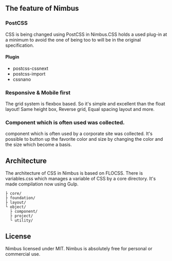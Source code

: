 ## The feature of Nimbus
### PostCSS

CSS is being changed using PostCSS in Nimbus.CSS holds a used plug-in at a minimum to avoid the one of being too to will be in the original specification.

#### Plugin

- postcss-cssnext
- postcss-import
- cssnano

### Responsive & Mobile first

The grid system is flexbox based. So it's simple and excellent than the float layout! Same height box, Reverse grid, Equal spacing layout and more.

### Component which is often used was collected.

component which is often used by a corporate site was collected. It's possible to button up the favorite color and size by changing the color and the size which become a basis.

## Architecture

The architecture of CSS in Nimbus is based on FLOCSS. There is variables.css which manages a variable of CSS by a core directory. It's made compilation now using Gulp.

```
├ core/
├ foundation/
├ layout/
└ object/
  ├ component/
  ├ project/
  └ utility/
```

## License

Nimbus licensed under MIT. Nimbus is absolutely free for personal or commercial use.

